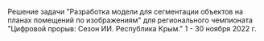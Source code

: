 Решение задачи "Разработка модели для сегментации объектов на планах помещений по изображениям" для регионального чемпионата 
"Цифровой прорыв: Сезон ИИ. Республика Крым."
1 - 30 ноября 2022 г.
